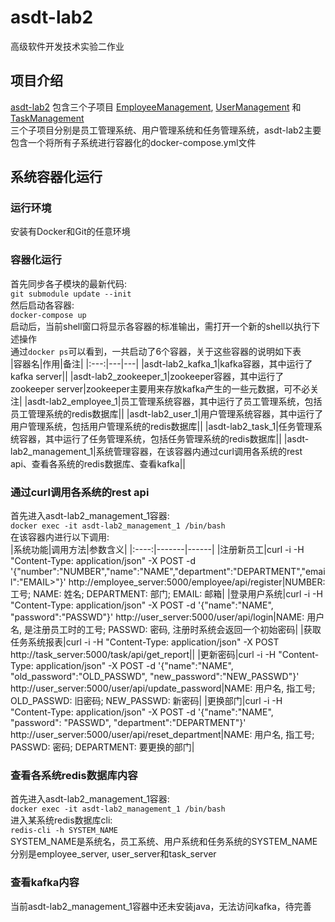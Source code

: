 # asdt-lab2
高级软件开发技术实验二作业
## 项目介绍  
[asdt-lab2](https://github.com/XH961209/asdt-lab2) 包含三个子项目 [EmployeeManagement](https://github.com/XH961209/EmployeeManagement), [UserManagement](https://github.com/XH961209/UserManagement) 和 [TaskManagement](https://github.com/XH961209/TaskManagement)  
三个子项目分别是员工管理系统、用户管理系统和任务管理系统，asdt-lab2主要包含一个将所有子系统进行容器化的docker-compose.yml文件  
## 系统容器化运行
### 运行环境
安装有Docker和Git的任意环境
### 容器化运行
首先同步各子模块的最新代码:  
`git submodule update --init`  
然后启动各容器:  
`docker-compose up`  
启动后，当前shell窗口将显示各容器的标准输出，需打开一个新的shell以执行下述操作  
通过`docker ps`可以看到，一共启动了6个容器，关于这些容器的说明如下表  
|容器名|作用|备注|
|:---:|---|---|
|asdt-lab2_kafka_1|kafka容器，其中运行了kafka server||
|asdt-lab2_zookeeper_1|zookeeper容器，其中运行了zookeeper server|zookeeper主要用来存放kafka产生的一些元数据，可不必关注|
|asdt-lab2_employee_1|员工管理系统容器，其中运行了员工管理系统，包括员工管理系统的redis数据库||
|asdt-lab2_user_1|用户管理系统容器，其中运行了用户管理系统，包括用户管理系统的redis数据库||
|asdt-lab2_task_1|任务管理系统容器，其中运行了任务管理系统，包括任务管理系统的redis数据库||
|asdt-lab2_management_1|系统管理容器，在该容器内通过curl调用各系统的rest api、查看各系统的redis数据库、查看kafka||
### 通过curl调用各系统的rest api
首先进入asdt-lab2_management_1容器:  
`docker exec -it asdt-lab2_management_1 /bin/bash`  
在该容器内进行以下调用:  
|系统功能|调用方法|参数含义|
|:----:|-------|------|
|注册新员工|curl -i -H "Content-Type: application/json" -X POST -d '{"number":"NUMBER","name":"NAME","department":"DEPARTMENT","email":"EMAIL>"}' http://employee_server:5000/employee/api/register|NUMBER: 工号; NAME: 姓名; DEPARTMENT: 部门; EMAIL: 邮箱|
|登录用户系统|curl -i -H "Content-Type: application/json" -X POST -d '{"name":"NAME", "password":"PASSWD"}' http://user_server:5000/user/api/login|NAME: 用户名, 是注册员工时的工号; PASSWD: 密码, 注册时系统会返回一个初始密码|
|获取任务系统报表|curl -i -H "Content-Type: application/json" -X POST http://task_server:5000/task/api/get_report||
|更新密码|curl -i -H "Content-Type: application/json" -X POST -d '{"name":"NAME", "old_password":"OLD_PASSWD", "new_password":"NEW_PASSWD"}' http://user_server:5000/user/api/update_password|NAME: 用户名, 指工号; OLD_PASSWD: 旧密码; NEW_PASSWD: 新密码|
|更换部门|curl -i -H "Content-Type: application/json" -X POST -d '{"name":"NAME", "password": "PASSWD", "department":"DEPARTMENT"}' http://user_server:5000/user/api/reset_department|NAME: 用户名, 指工号; PASSWD: 密码; DEPARTMENT: 要更换的部门|
### 查看各系统redis数据库内容
首先进入asdt-lab2_management_1容器:  
`docker exec -it asdt-lab2_management_1 /bin/bash`  
进入某系统redis数据库cli:  
`redis-cli -h SYSTEM_NAME`  
SYSTEM_NAME是系统名，员工系统、用户系统和任务系统的SYSTEM_NAME分别是employee_server, user_server和task_server  
### 查看kafka内容
当前asdt-lab2_management_1容器中还未安装java，无法访问kafka，待完善
